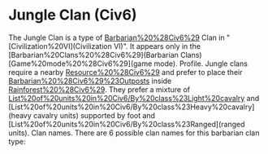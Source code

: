 # Jungle Clan (Civ6)

The Jungle Clan is a type of [Barbarian%20%28Civ6%29](Barbarian) Clan in "[Civilization%20VI](Civilization VI)". It appears only in the [Barbarian%20Clans%20%28Civ6%29](Barbarian Clans) [Game%20mode%20%28Civ6%29](game mode).
Profile.
Jungle clans require a nearby [Resource%20%28Civ6%29](resource) and prefer to place their [Barbarian%20%28Civ6%29%23Outposts](Outposts) inside [Rainforest%20%28Civ6%29](jungles). They prefer a mixture of [List%20of%20units%20in%20Civ6/By%20class%23Light%20cavalry](light) and [List%20of%20units%20in%20Civ6/By%20class%23Heavy%20cavalry](heavy cavalry units) supported by foot and [List%20of%20units%20in%20Civ6/By%20class%23Ranged](ranged units).
Clan names.
There are 6 possible clan names for this barbarian clan type:
